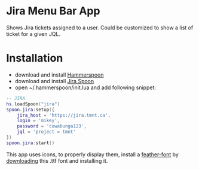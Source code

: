 # Jira Menu Bar App

Shows Jira tickets assigned to a user. Could be customized to show a list of ticket for a given JQL.

# Installation

 - download and install [Hammerspoon](https://github.com/Hammerspoon/hammerspoon/releases/latest)
 - download and install [Jira Spoon]()
 - open ~/.hammerspoon/init.lua and add following snippet:

```lua
-- JIRA
hs.loadSpoon("jira")
spoon.jira:setup({
    jira_host = 'https://jira.tmnt.ca',
    login = 'mikey',
    password = 'cowabunga123',
    jql = 'project = tmnt'
})
spoon.jira:start()
```

This app uses icons, to properly display them, install a [feather-font](https://github.com/AT-UI/feather-font) by [downloading](https://github.com/AT-UI/feather-font/raw/master/src/fonts/feather.ttf1) this .ttf font and installing it.